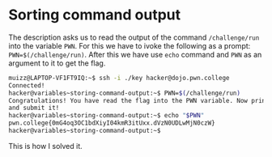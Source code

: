 # Sorting command output

The description asks us to read the output of the command `/challenge/run` into the variable `PWN`.
For this we have to ivoke the following as a prompt: `PWN=$(/challenge/run)`. 
After this we have use `echo` command and `PWN`  as an argument to it to get the flag.

```bash
muizz@LAPTOP-VF1FT9IQ:~$ ssh -i ./key hacker@dojo.pwn.college
Connected!
hacker@variables~storing-command-output:~$ PWN=$(/challenge/run)
Congratulations! You have read the flag into the PWN variable. Now print it out
and submit it!
hacker@variables~storing-command-output:~$ echo "$PWN"
pwn.college{0mG4oq3OC1bdXiyI04kmR3itUxx.dVzN0UDLwMjN0czW}
hacker@variables~storing-command-output:~$
```

This is how I solved it.
